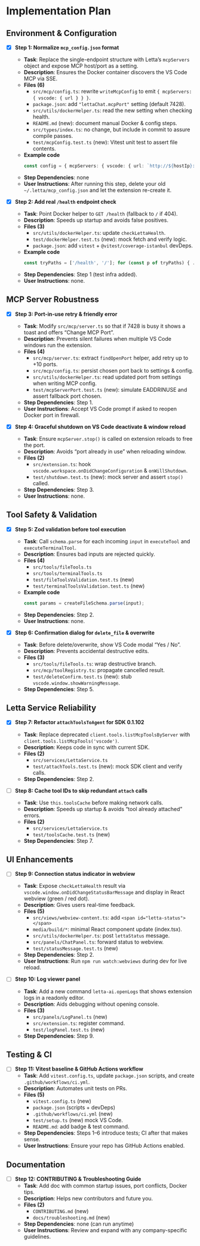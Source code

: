 # Implementation Plan

## Environment & Configuration
- [x] **Step 1: Normalize `mcp_config.json` format**  
  - **Task**: Replace the single-endpoint structure with Letta’s `mcpServers` object and expose MCP host/port as a setting.  
  - **Description**: Ensures the Docker container discovers the VS Code MCP via SSE.  
  - **Files (6)**  
    - `src/mcp/config.ts`: rewrite `writeMcpConfig` to emit `{ mcpServers: { vscode: { url } } }`.  
    - `package.json`: add `"lettaChat.mcpPort"` setting (default 7428).  
    - `src/utils/dockerHelper.ts`: read the new setting when checking health.  
    - `README.md` (new): document manual Docker & config steps.  
    - `src/types/index.ts`: no change, but include in commit to assure compile passes.  
    - `test/mcpConfig.test.ts` (new): Vitest unit test to assert file contents.  
  - **Example code**  
    ```ts
    const config = { mcpServers: { vscode: { url: `http://${hostIp}:${port}/mcp` } } };
    ```  
  - **Step Dependencies**: none  
  - **User Instructions**: After running this step, delete your old `~/.letta/mcp_config.json` and let the extension re-create it.

- [x] **Step 2: Add real `/health` endpoint check**  
  - **Task**: Point Docker helper to `GET /health` (fallback to `/` if 404).  
  - **Description**: Speeds up startup and avoids false positives.  
  - **Files (3)**  
    - `src/utils/dockerHelper.ts`: update `checkLettaHealth`.  
    - `test/dockerHelper.test.ts` (new): mock fetch and verify logic.  
    - `package.json`: add `vitest` + `@vitest/coverage-istanbul` devDeps.  
  - **Example code**  
    ```ts
    const tryPaths = ['/health', '/']; for (const p of tryPaths) { ... }  
    ```  
  - **Step Dependencies**: Step 1 (test infra added).  
  - **User Instructions**: none.

## MCP Server Robustness
- [x] **Step 3: Port-in-use retry & friendly error**  
  - **Task**: Modify `src/mcp/server.ts` so that if 7428 is busy it shows a toast and offers “Change MCP Port”.  
  - **Description**: Prevents silent failures when multiple VS Code windows run the extension.  
  - **Files (4)**  
    - `src/mcp/server.ts`: extract `findOpenPort` helper, add retry up to +10 ports.  
    - `src/mcp/config.ts`: persist chosen port back to settings & config.  
    - `src/utils/dockerHelper.ts`: read updated port from settings when writing MCP config.  
    - `test/mcpServerPort.test.ts` (new): simulate EADDRINUSE and assert fallback port chosen.  
  - **Step Dependencies**: Step 1.  
  - **User Instructions**: Accept VS Code prompt if asked to reopen Docker port in firewall.

- [x] **Step 4: Graceful shutdown on VS Code deactivate & window reload**  
  - **Task**: Ensure `mcpServer.stop()` is called on extension reloads to free the port.  
  - **Description**: Avoids “port already in use” when reloading window.  
  - **Files (2)**  
    - `src/extension.ts`: hook `vscode.workspace.onDidChangeConfiguration` & `onWillShutdown`.  
    - `test/shutdown.test.ts` (new): mock server and assert `stop()` called.  
  - **Step Dependencies**: Step 3.  
  - **User Instructions**: none.

## Tool Safety & Validation
- [x] **Step 5: Zod validation before tool execution**  
  - **Task**: Call `schema.parse` for each incoming `input` in `executeTool` and `executeTerminalTool`.  
  - **Description**: Ensures bad inputs are rejected quickly.  
  - **Files (4)**  
    - `src/tools/fileTools.ts`  
    - `src/tools/terminalTools.ts`  
    - `test/fileToolsValidation.test.ts` (new)  
    - `test/terminalToolsValidation.test.ts` (new)  
  - **Example code**  
    ```ts
    const params = createFileSchema.parse(input);
    ```  
  - **Step Dependencies**: Step 2.  
  - **User Instructions**: none.

- [x] **Step 6: Confirmation dialog for `delete_file` & overwrite**  
  - **Task**: Before delete/overwrite, show VS Code modal “Yes / No”.  
  - **Description**: Prevents accidental destructive edits.  
  - **Files (3)**  
    - `src/tools/fileTools.ts`: wrap destructive branch.  
    - `src/mcp/toolRegistry.ts`: propagate cancelled result.  
    - `test/deleteConfirm.test.ts` (new): stub `vscode.window.showWarningMessage`.  
  - **Step Dependencies**: Step 5.

## Letta Service Reliability
- [x] **Step 7: Refactor `attachToolsToAgent` for SDK 0.1.102**  
  - **Task**: Replace deprecated `client.tools.listMcpToolsByServer` with `client.tools.listMcpTools('vscode')`.  
  - **Description**: Keeps code in sync with current SDK.  
  - **Files (2)**  
    - `src/services/LettaService.ts`  
    - `test/attachTools.test.ts` (new): mock SDK client and verify calls.  
  - **Step Dependencies**: Step 2.

- [ ] **Step 8: Cache tool IDs to skip redundant `attach` calls**  
  - **Task**: Use `this.toolsCache` before making network calls.  
  - **Description**: Speeds up startup & avoids “tool already attached” errors.  
  - **Files (2)**  
    - `src/services/LettaService.ts`  
    - `test/toolsCache.test.ts` (new)  
  - **Step Dependencies**: Step 7.

## UI Enhancements
- [ ] **Step 9: Connection status indicator in webview**  
  - **Task**: Expose `checkLettaHealth` result via `vscode.window.onDidChangeStatusBarMessage` and display in React webview (green / red dot).  
  - **Description**: Gives users real-time feedback.  
  - **Files (5)**  
    - `src/views/webview-content.ts`: add `<span id="letta-status"></span>`  
    - `media/build/*`: minimal React component update (index.tsx).  
    - `src/utils/dockerHelper.ts`: post `lettaStatus` message.  
    - `src/panels/ChatPanel.ts`: forward status to webview.  
    - `test/statusMessage.test.ts` (new)  
  - **Step Dependencies**: Step 2.  
  - **User Instructions**: Run `npm run watch:webviews` during dev for live reload.

- [ ] **Step 10: Log viewer panel**  
  - **Task**: Add a new command `letta-ai.openLogs` that shows extension logs in a readonly editor.  
  - **Description**: Aids debugging without opening console.  
  - **Files (3)**  
    - `src/panels/LogPanel.ts` (new)  
    - `src/extension.ts`: register command.  
    - `test/logPanel.test.ts` (new)  
  - **Step Dependencies**: Step 9.

## Testing & CI
- [ ] **Step 11: Vitest baseline & GitHub Actions workflow**  
  - **Task**: Add `vitest.config.ts`, update `package.json` scripts, and create `.github/workflows/ci.yml`.  
  - **Description**: Automates unit tests on PRs.  
  - **Files (5)**  
    - `vitest.config.ts` (new)  
    - `package.json` (scripts + devDeps)  
    - `.github/workflows/ci.yml` (new)  
    - `test/setup.ts` (new) mock VS Code.  
    - `README.md`: add badge & test command.  
  - **Step Dependencies**: Steps 1–6 introduce tests; CI after that makes sense.  
  - **User Instructions**: Ensure your repo has GitHub Actions enabled.

## Documentation
- [ ] **Step 12: CONTRIBUTING & Troubleshooting Guide**  
  - **Task**: Add doc with common startup issues, port conflicts, Docker tips.  
  - **Description**: Helps new contributors and future you.  
  - **Files (2)**  
    - `CONTRIBUTING.md` (new)  
    - `docs/troubleshooting.md` (new)  
  - **Step Dependencies**: none (can run anytime)  
  - **User Instructions**: Review and expand with any company-specific guidelines.

